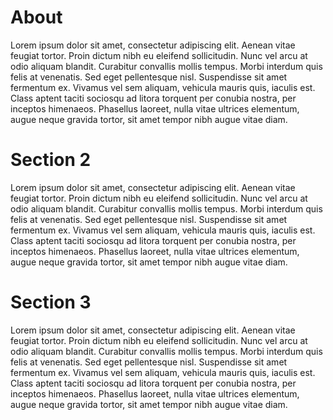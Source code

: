 # About

Lorem ipsum dolor sit amet, consectetur adipiscing elit. Aenean vitae feugiat tortor. Proin dictum nibh eu eleifend sollicitudin. Nunc vel arcu at odio aliquam blandit. Curabitur convallis mollis tempus. Morbi interdum quis felis at venenatis. Sed eget pellentesque nisl. Suspendisse sit amet fermentum ex. Vivamus vel sem aliquam, vehicula mauris quis, iaculis est. Class aptent taciti sociosqu ad litora torquent per conubia nostra, per inceptos himenaeos. Phasellus laoreet, nulla vitae ultrices elementum, augue neque gravida tortor, sit amet tempor nibh augue vitae diam.

# Section 2

Lorem ipsum dolor sit amet, consectetur adipiscing elit. Aenean vitae feugiat tortor. Proin dictum nibh eu eleifend sollicitudin. Nunc vel arcu at odio aliquam blandit. Curabitur convallis mollis tempus. Morbi interdum quis felis at venenatis. Sed eget pellentesque nisl. Suspendisse sit amet fermentum ex. Vivamus vel sem aliquam, vehicula mauris quis, iaculis est. Class aptent taciti sociosqu ad litora torquent per conubia nostra, per inceptos himenaeos. Phasellus laoreet, nulla vitae ultrices elementum, augue neque gravida tortor, sit amet tempor nibh augue vitae diam.

# Section 3

Lorem ipsum dolor sit amet, consectetur adipiscing elit. Aenean vitae feugiat tortor. Proin dictum nibh eu eleifend sollicitudin. Nunc vel arcu at odio aliquam blandit. Curabitur convallis mollis tempus. Morbi interdum quis felis at venenatis. Sed eget pellentesque nisl. Suspendisse sit amet fermentum ex. Vivamus vel sem aliquam, vehicula mauris quis, iaculis est. Class aptent taciti sociosqu ad litora torquent per conubia nostra, per inceptos himenaeos. Phasellus laoreet, nulla vitae ultrices elementum, augue neque gravida tortor, sit amet tempor nibh augue vitae diam.